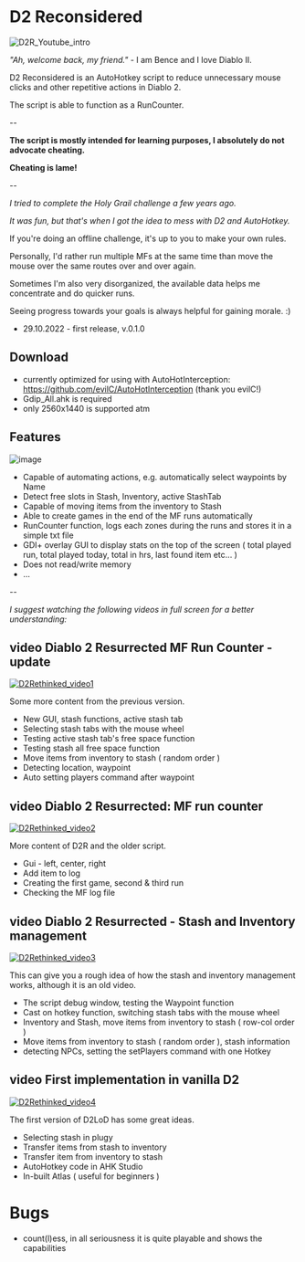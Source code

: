 # D2 Reconsidered

![D2R_Youtube_intro](https://user-images.githubusercontent.com/105103590/198849918-91a6d0a3-5b1b-41f7-aee6-fa9a69e90aa9.png)

*"Ah, welcome back, my friend."* - I am Bence and I love Diablo II.

D2 Reconsidered is an AutoHotkey script to reduce unnecessary mouse clicks and other repetitive actions in Diablo 2.

The script is able to function as a RunCounter.

--

**The script is mostly intended for learning purposes, I absolutely do not advocate cheating.**

**Cheating is lame!**

--

*I tried to complete the Holy Grail challenge a few years ago.*

*It was fun, but that's when I got the idea to mess with D2 and AutoHotkey.*

If you're doing an offline challenge, it's up to you to make your own rules.

Personally, I'd rather run multiple MFs at the same time than move the mouse over the same routes over and over again.

Sometimes I'm also very disorganized, the available data helps me concentrate and do quicker runs.

Seeing progress towards your goals is always helpful for gaining morale. :)


- 29.10.2022 - first release, v.0.1.0

## Download

- currently optimized for using with AutoHotInterception: https://github.com/evilC/AutoHotInterception (thank you evilC!)
- Gdip_All.ahk is required
- only 2560x1440 is supported atm

## Features

![image](https://user-images.githubusercontent.com/105103590/198850180-7a503484-1aad-4c14-998d-52be2f061859.png)

- Capable of automating actions, e.g. automatically select waypoints by Name
- Detect free slots in Stash, Inventory, active StashTab
- Capable of moving items from the inventory to Stash
- Able to create games in the end of the MF runs automatically
- RunCounter function, logs each zones during the runs and stores it in a simple txt file
- GDI+ overlay GUI to display stats on the top of the screen ( total played run, total played today, total in hrs, last found item etc... )
- Does not read/write memory
- ...

--

*I suggest watching the following videos in full screen for a better understanding:*

## video Diablo 2 Resurrected MF Run Counter - update

[![D2Rethinked_video1](https://user-images.githubusercontent.com/105103590/198850686-3305c2c7-94be-4636-930e-c6926a8375cf.png)](https://www.youtube.com/watch?v=bJDbMRvM6TA)

Some more content from the previous version.

- New GUI, stash functions, active stash tab
- Selecting stash tabs with the mouse wheel
- Testing active stash tab's free space function
- Testing stash all free space function
- Move items from inventory to stash ( random order  )
- Detecting location, waypoint
- Auto setting players command after waypoint

## video Diablo 2 Resurrected: MF run counter

[![D2Rethinked_video2](https://user-images.githubusercontent.com/105103590/198850686-3305c2c7-94be-4636-930e-c6926a8375cf.png)](https://www.youtube.com/watch?v=BmXnzDqLQgc)

More content of D2R and the older script.

- Gui - left, center, right
- Add item to log
- Creating the first game, second & third run
- Checking the MF log file

## video Diablo 2 Resurrected - Stash and Inventory management

[![D2Rethinked_video3](https://user-images.githubusercontent.com/105103590/198850836-51ba0308-45a9-4281-bfde-53ddad967761.jpg)](https://www.youtube.com/watch?v=q3oGfzKmaHI)

This can give you a rough idea of how the stash and inventory management works, although it is an old video.

- The script debug window, testing the Waypoint function
- Cast on hotkey function, switching stash tabs with the mouse wheel
- Inventory and Stash, move items from inventory to stash ( row-col order )
- Move items from inventory to stash ( random order  ), stash information
- detecting NPCs, setting the setPlayers command with one Hotkey

## video First implementation in vanilla D2

[![D2Rethinked_video4](https://user-images.githubusercontent.com/105103590/198850820-3b31f226-d5e1-42aa-980c-8df31a2530f1.png)](https://www.youtube.com/watch?v=iihjuI51dBY)

The first version of D2LoD has some great ideas.

- Selecting stash in plugy
- Transfer items from stash to inventory
- Transfer item from inventory to stash
- AutoHotkey code in AHK Studio
- In-built Atlas ( useful for beginners )

# Bugs

- count(l)ess, in all seriousness it is quite playable and shows the capabilities
